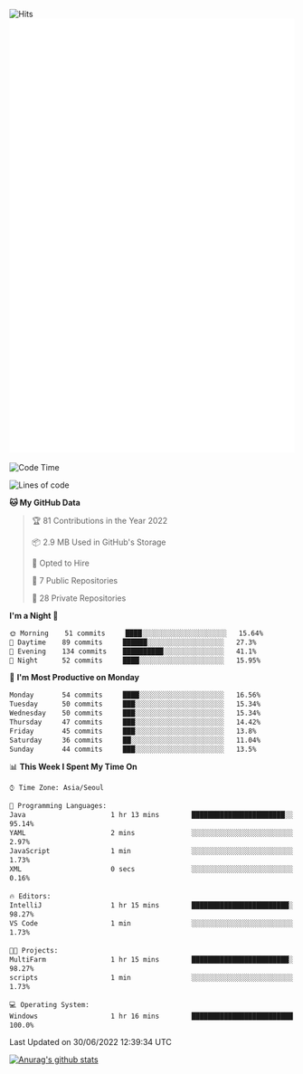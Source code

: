 ![Hits](https://hits.seeyoufarm.com/api/count/incr/badge.svg?url=https%3A%2F%2Fgithub.com%2Fkokose1234&count_bg=%2379C83D&title_bg=%23555555&icon=apple.svg&icon_color=%23E7E7E7&title=hits&edge_flat=false)
<br/>
![Metrics](https://github.com/kokose1234/kokose1234/blob/main/github-metrics.svg)

<!--START_SECTION:waka-->
![Code Time](http://img.shields.io/badge/Code%20Time-650%20hrs-blue)

![Lines of code](https://img.shields.io/badge/From%20Hello%20World%20I%27ve%20Written-940%20Thousand%20lines%20of%20code-blue)

**🐱 My GitHub Data** 

> 🏆 81 Contributions in the Year 2022
 > 
> 📦 2.9 MB Used in GitHub's Storage 
 > 
> 💼 Opted to Hire
 > 
> 📜 7 Public Repositories 
 > 
> 🔑 28 Private Repositories  
 > 
**I'm a Night 🦉** 

```text
🌞 Morning    51 commits     ████░░░░░░░░░░░░░░░░░░░░░   15.64% 
🌆 Daytime    89 commits     ██████░░░░░░░░░░░░░░░░░░░   27.3% 
🌃 Evening    134 commits    ██████████░░░░░░░░░░░░░░░   41.1% 
🌙 Night      52 commits     ████░░░░░░░░░░░░░░░░░░░░░   15.95%

```
📅 **I'm Most Productive on Monday** 

```text
Monday       54 commits     ████░░░░░░░░░░░░░░░░░░░░░   16.56% 
Tuesday      50 commits     ███░░░░░░░░░░░░░░░░░░░░░░   15.34% 
Wednesday    50 commits     ███░░░░░░░░░░░░░░░░░░░░░░   15.34% 
Thursday     47 commits     ███░░░░░░░░░░░░░░░░░░░░░░   14.42% 
Friday       45 commits     ███░░░░░░░░░░░░░░░░░░░░░░   13.8% 
Saturday     36 commits     ██░░░░░░░░░░░░░░░░░░░░░░░   11.04% 
Sunday       44 commits     ███░░░░░░░░░░░░░░░░░░░░░░   13.5%

```


📊 **This Week I Spent My Time On** 

```text
⌚︎ Time Zone: Asia/Seoul

💬 Programming Languages: 
Java                     1 hr 13 mins        ███████████████████████░░   95.14% 
YAML                     2 mins              ░░░░░░░░░░░░░░░░░░░░░░░░░   2.97% 
JavaScript               1 min               ░░░░░░░░░░░░░░░░░░░░░░░░░   1.73% 
XML                      0 secs              ░░░░░░░░░░░░░░░░░░░░░░░░░   0.16%

🔥 Editors: 
IntelliJ                 1 hr 15 mins        ████████████████████████░   98.27% 
VS Code                  1 min               ░░░░░░░░░░░░░░░░░░░░░░░░░   1.73%

🐱‍💻 Projects: 
MultiFarm                1 hr 15 mins        ████████████████████████░   98.27% 
scripts                  1 min               ░░░░░░░░░░░░░░░░░░░░░░░░░   1.73%

💻 Operating System: 
Windows                  1 hr 16 mins        █████████████████████████   100.0%

```


 Last Updated on 30/06/2022 12:39:34 UTC
<!--END_SECTION:waka-->

[![Anurag's github stats](https://github-readme-stats.vercel.app/api?username=kokose1234&theme=dracula)](https://github.com/anuraghazra/github-readme-stats)



	
